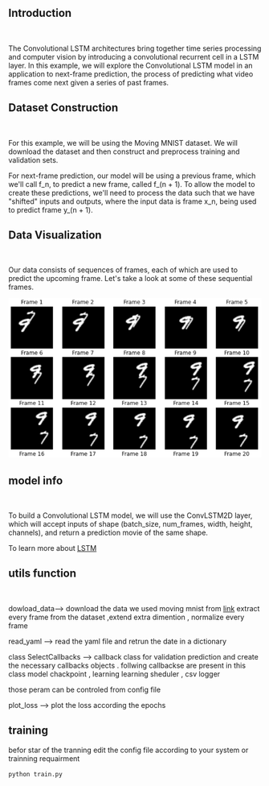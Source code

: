 ## Introduction
<br>

The Convolutional LSTM architectures bring together time series processing and computer vision by introducing a convolutional recurrent cell in a LSTM layer. In this example, we will explore the Convolutional LSTM model in an application to next-frame prediction, the process of predicting what video frames come next given a series of past frames.




## Dataset Construction
<br>

For this example, we will be using the Moving MNIST dataset.
We will download the dataset and then construct and preprocess training and validation sets.

For next-frame prediction, our model will be using a previous frame, which we'll call f_n, to predict a new frame, called f_(n + 1). To allow the model to create these predictions, we'll need to process the data such that we have "shifted" inputs and outputs, where the input data is frame x_n, being used to predict frame y_(n + 1).



## Data Visualization
<br>

Our data consists of sequences of frames, each of which are used to predict the upcoming frame. Let's take a look at some of these sequential frames.

![image info](./logs/frames.png)

## model info 
<br>

To build a Convolutional LSTM model, we will use the ConvLSTM2D layer, which will accept inputs of shape (batch_size, num_frames, width, height, channels), and return a prediction movie of the same shape.

To learn more about [LSTM](https://www.youtube.com/watch?v=QciIcRxJvsM&t=36s)


## utils function 
<br>

dowload_data--> download the data we used moving mnist from [link]("http://www.cs.toronto.edu/~nitish/unsupervised_video/mnist_test_seq.npy )
extract every frame from the dataset ,extend extra dimention , normalize every frame 

read_yaml --> read the yaml  file and retrun the date in a dictionary 

class SelectCallbacks --> callback class for validation prediction and create the necessary callbacks objects . follwing callbackse are present in this class  model chackpoint , learning learning sheduler , csv logger 

those peram can be controled from config file 

plot_loss --> plot the loss according the epochs 

## training 
befor star of the tranning edit the config file according to your system  or trainning requairment 
```bash
python train.py
```








